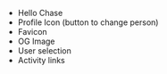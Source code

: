- Hello Chase
- Profile Icon (button to change person)
- Favicon
- OG Image
- User selection
- Activity links
